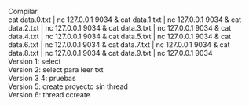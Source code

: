 Compilar <br>
cat data.0.txt | nc 127.0.0.1 9034 & cat data.1.txt | nc 127.0.0.1 9034 & cat data.2.txt | nc 127.0.0.1 9034 & cat data.3.txt | nc 127.0.0.1 9034 & cat data.4.txt | nc 127.0.0.1 9034 & cat data.5.txt | nc 127.0.0.1 9034 & cat data.6.txt | nc 127.0.0.1 9034 & cat data.7.txt | nc 127.0.0.1 9034 & cat data.8.txt | nc 127.0.0.1 9034 & cat data.9.txt | nc 127.0.0.1 9034 
<br>
Version 1: select<br>
Version 2: select para leer txt<br>
Version 3 4: pruebas <br>
Version 5: create proyecto sin thread<br>
Version 6: thread ccreate
